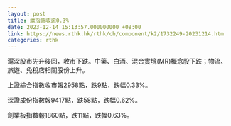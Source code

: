 ```yaml
---
layout: post
title: 滬指低收逾0.3%
date: 2023-12-14 15:13:57.000000000 +08:00
link: https://news.rthk.hk/rthk/ch/component/k2/1732249-20231214.htm
categories: rthk
---
```


滬深股市先升後回，收市下跌。中藥、白酒、混合實境(MR)概念股下跌；物流、旅遊、免稅店相關股份上升。

上證綜合指數收市報2958點，跌9點，跌幅0.33%。

深證成份指數報9417點，跌58點，跌幅0.62%。

創業板指數報1860點，跌11點，跌幅0.63%。
